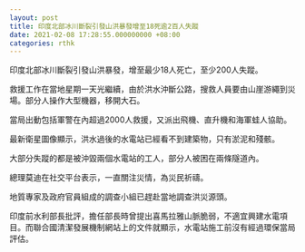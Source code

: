 ```yaml
---
layout: post
title: 印度北部冰川斷裂引發山洪暴發增至18死逾2百人失蹤
date: 2021-02-08 17:28:55.000000000 +08:00
categories: rthk
---
```


印度北部冰川斷裂引發山洪暴發，增至最少18人死亡，至少200人失蹤。

救援工作在當地星期一天光繼續，由於洪水沖斷公路，搜救人員要由山崖游繩到災場。部分人操作大型機器，移開大石。

當局出動包括軍警在內超過2000人救援，又派出飛機、直升機和海軍蛙人協助。

最新衛星圖像顯示，洪水過後的水電站已經看不到建築物，只有淤泥和殘骸。

大部分失蹤的都是被沖毀兩個水電站的工人，部分人被困在兩條隧道內。

總理莫迪在社交平台表示，一直關注災情，為災民祈禱。

地質專家及政府官員組成的調查小組已趕赴當地調查洪災源頭。

印度前水利部長批評，擔任部長時曾提出喜馬拉雅山脈脆弱，不適宜興建水電項目。而聯合國清潔發展機制網站上的文件就顯示，水電站施工前沒有經過環保當局評估。

